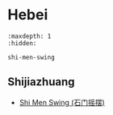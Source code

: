 # Hebei

```{toctree}
:maxdepth: 1
:hidden:

shi-men-swing
```

## Shijiazhuang
- [Shi Men Swing (石门摇摆)](shi-men-swing.md)

